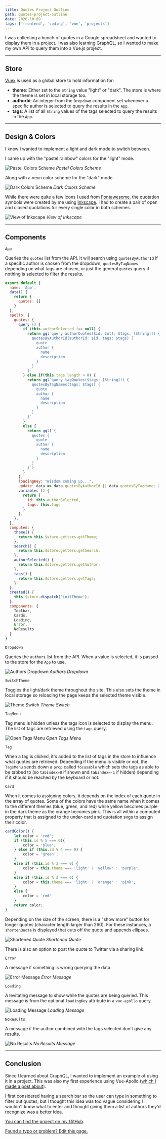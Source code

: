 ```yaml
---
title: Quotes Project Outline
path: quotes-project-outline
date: 2020-10-09
tags: ['frontend', 'coding', 'vue', 'projects']
---
```


I was collecting a bunch of quotes in a Google spreadsheet and wanted to display them in a project. I was also learning GraphQL, so I wanted to make my own API to query them into a Vue.js project.

---

<h2> Store </h2>

[Vuex](https://vuex.vuejs.org/) is used as a global store to hold information for:

- **theme**: Either set to the `String` value "light" or "dark". The store is where the theme is set in local storage too.
- **authorId**: An integer from the `Dropdown` component set whenever a specific author is selected to query the results in the `App`.
- **tags**: A list of all `String` values of the tags selected to query the results in the `App`.

---

<h2> Design & Colors </h2>

I knew I wanted to implement a light and dark mode to switch between.

I came up with the "pastel rainbow" colors for the "light" mode.

![Pastel Colors Scheme](./images/2020-10-09/pastel-colors-cropped.png)
_Pastel Colors Scheme_

Along with a neon color scheme for the "dark" mode.

![Dark Colors Scheme](./images/2020-10-09/dark-colors-cropped.png)
_Dark Colors Scheme_

While there were quite a few icons I used from [Fontawesome](https://fontawesome.com/), the quotation symbols were created by me using [Inkscape](https://inkscape.org/). I had to create a pair of open and closed quotations for every single color in both schemes.

![View of Inkscape](./images/2020-10-09/Inkscape-view.png)
_View of Inkscape_

---

<h2> Components </h2>

`App`

Queries the `quotes` list from the API. It will search using `quotesByAuthorId` if a specific author is chosen from the dropdown, `quotesByTagNames` depending on what tags are chosen, or just the general `quotes` query if nothing is selected to filter the results.

```js
export default {
  name: 'App',
  data() {
    return {
      quotes: []
    }
  },
  apollo: {
    quotes: {
      query () {
        if (this.authorSelected !== null) {
          return gql`query authorQuotes($id: Int!, $tags: [String]!) {
            quotesByAuthorId(authorId: $id, tags: $tags) {
              quote
              author {
                name
                description
              }
            }
          }`
        } else if(this.tags.length > 0) {
          return gql`query tagQuotes($tags: [String]!) {
            quotesByTagNames(tags: $tags) {
              quote
              author {
                name
                description
              }
            }
          }`
        }
        else {
          return gql(`{
            quotes {
              quote
              author {
                name
                description
              }
            }
          }`)
        }
      },
      loadingKey: "Wisdom coming up...",
      update: data => data.quotesByAuthorId || data.quotesByTagNames || data.quotes,
      variables () {
        return {
          id: this.authorSelected,
          tags: this.tags
        }
      },
    },
  },
  computed: {
    theme() {
      return this.$store.getters.getTheme;
    },
    search() {
      return this.$store.getters.getSearch;
    },
    authorSelected() {
      return this.$store.getters.getAuthor;
    },
    tags() {
      return this.$store.getters.getTags;
    }
  },
  created() {
    this.$store.dispatch('initTheme');
  },
  components: {
    Toolbar,
    Cards,
    Loading,
    Error,
    NoResults
  }
}
```

`Dropdown`

Queries the `authors` list from the API. When a value is selected, it is passed to the store for the `App` to use.

![Authors Dropdown](./images/2020-10-09/authors-dropdown.png)
_Authors Dropdown_

`SwitchTheme`

Toggles the light/dark theme throughout the site. This also sets the theme in local storage so reloading the page keeps the selected theme visible.

![Theme Switch](./images/2020-10-09/theme-switch.png)
_Theme Switch_

`TagMenu`

Tag menu is hidden unless the tags icon is selected to display the menu. The list of tags are retrieved using the `tags` query.

![Open Tags Menu](./images/2020-10-09/open-tags-menu.png)
_Open Tags Menu_

`Tag`

When a tag is clicked, it's added to the list of tags in the store to influence what quotes are retrieved. Depending if the menu is visible or not, the `TagsMenu` sends down a `prop` called `focusable` which sets the tags as able to be tabbed to (so `tabindex=0` if shown and `tabindex=-1` if hidden) depending if it should be reached by the keyboard or not.

`Card`

When it comes to assigning colors, it depends on the index of each quote in the array of quotes. Some of the colors have the same name when it comes to the different themes (blue, green, and red) while yellow becomes purple in the dark theme as the orange becomes pink. This is all within a computed property that is assigned to the under-card and quotation svgs to assign their color.

```js
cardColor() {
    let color = 'red';
    if (this.id % 5 === 0){
        color = 'blue';
    } else if (this.id % 4 === 0) {
        color = 'green';
    }
    else if (this.id % 3 === 0) {
        color = this.theme === 'light' ? 'yellow' : 'purple';
    }
    else if (this.id % 2 === 0) {
        color = this.theme === 'light' ? 'orange' : 'pink';
    }
    else {
        color = 'red'
    }
    return color;
}
```

Depending on the size of the screen, there is a "show more" button for longer quotes (character length larger than 260). For these instances, a `shortenQuote` is displayed that cuts off the quote and appends ellipses.

![Shortened Quote](./images/2020-10-09/mobile-shorten-quote.png)
_Shortened Quote_

There is also an option to post the quote to Twitter via a sharing link.

`Error`

A message if something is wrong querying the data.

![Error Message](./images/2020-10-09/error.png)
_Error Message_

`Loading`

A levitating message to show while the quotes are being queried. This message is from the optional `loadingKey` attribute in a `vue-apollo` query.

![Loading Message](./images/2020-10-09/loading.png)
_Loading Message_

`NoResults`

A message if the author combined with the tags selected don't give any results.

![No Results](./images/2020-10-09/no-results.png)
_No Results Message_

---

<h2> Conclusion </h2>

Since I learned about GraphQL, I wanted to implement an example of using it in a project. This was also my first experience using Vue-Apollo ([which I made a post about](/using-vue-apollo-to-query-data)).

I first considered having a search bar so the user can type in something to filter out quotes, but I thought this idea was too vague considering I wouldn't know what to enter and thought giving them a list of authors they'd recognize was a better idea.

[You can find the project on my GitHub](https://github.com/Dana94/quotes-database).

[Found a typo or problem? Edit this page.](https://github.com/Dana94/website/blob/master/blog/2020-10-09-quotes-project-outline.md)

